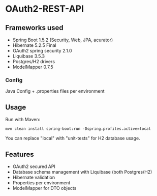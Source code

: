 # OAuth2-REST-API

## Frameworks used

- Spring Boot 1.5.2 (Security, Web, JPA, acurator)
- Hibernate 5.2.5 Final
- OAuth2 spring security 2.1.0
- Liquibase 3.5.3
- Postgres/H2 drivers
- ModelMapper 0.7.5

### Config

Java Config + .properties files per environment

## Usage

Run with Maven:

```
mvn clean install spring-boot:run -Dspring.profiles.active=local
```

You can replace "local" with "unit-tests" for H2 database usage.

## Features
- OAuth2 secured API
- Database schema management with Liquibase (both Postgres/H2)
- Hibernate validation
- Properties per environment 
- ModelMapper for DTO objects

